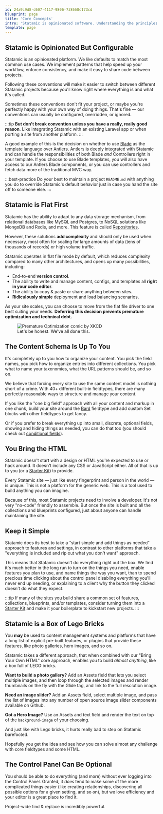 ```yaml
---
id: 24a9c9d8-d607-4117-9806-738668c173cd
blueprint: page
title: 'Core Concepts'
intro: 'Statamic is opinionated software. Understanding the principles we follow and apply to the way we build features will help you learn Statamic faster.'
template: page
---
```

## Statamic is Opinionated But Configurable

Statamic is an opinionated platform. We like defaults to match the most common use cases. We implement patterns that help speed up your workflow, enforce consistency, and make it easy to share code between projects.

Following these conventions will make it easier to switch between different Statamic projects because you'll know right where everything is and what it's called.

Sometimes these conventions don't fit your project, or maybe you're perfectly happy with your own way of doing things. That's fine &mdash; our conventions can usually be configured, overridden, or ignored.

:::tip
**But don't break convention unless you have a really, really good reason.** Like integrating Statamic with an existing Laravel app or when porting a site from another platform.
:::

A good example of this is the decision on whether to use [Blade](/blade) as the template language over [Antlers](/antlers). Antlers is deeply integrated with Statamic and can handle the responsibilities of both Blade _and_ Controllers right in your template. If you choose to use Blade templates, you will also have access to our Antlers Blade components, or you can use controllers and fetch data more of the traditional MVC way.

:::best-practice
Do your best to maintain a project `README.md` with anything you do to override Statamic's default behavior just in case you hand the site off to someone else.
:::


## Statamic is Flat First

Statamic has the ability to adapt to any data storage mechanism, from relational databases like MySQL and Postgres, to NoSQL solutions like MongoDB and Redis, and more. This feature is called [Repositories](/extending/repositories).

However, these solutions **add complexity** and should only be used when necessary, most often for scaling for large amounts of data (tens of thousands of records) or high volume traffic.

Statamic operates in flat file mode by default, which reduces complexity compared to many other architectures, and opens up many possibilities, including:

- End-to-end **version control**.
- The ability to write and manage content, configs, and templates all **right in your code editor**.
- The ability to copy & paste or share anything between sites.
- **Ridiculously simple** deployment and load balancing scenarios.

As your site scales, you can choose to move from the flat file driver to one best suiting your needs. **Deferring this decision prevents premature optimization and technical debt.**

<figure>
    <img src="https://imgs.xkcd.com/comics/the_general_problem.png" alt="Premature Optimization comic by XKCD">
    <figcaption>Let's be honest. We've all done this.</figcaption>
</figure>

## The Content Schema Is Up To You

It's completely up to you how to organize your content. You pick the field names, you pick how to organize entries into different collections. You pick what to name your taxonomies, what the URL patterns should be, and so on.

We believe that forcing every site to use the same content model is nothing short of a crime. With 40+ different built-in fieldtypes, there are many perfectly reasonable ways to structure and manage your content.

If you like the "one big field" approach with all your content and markup in one chunk, build your site around the [Bard](/fieldtypes/bard) fieldtype and add custom Set blocks with other fieldtypes to get fancy.

Or if you prefer to break everything up into small, discrete, optional fields, showing and hiding things as needed, you can do that too (you should check out [conditional fields](/conditional-fields)).

## You Bring the HTML

Statamic doesn't start with a design or HTML you're expected to use or hack around. It doesn't include any CSS or JavaScript either. All of that is up to you (or a [Starter Kit](/starter-kits)) to provide.

Every Statamic site &mdash; just like every fingerprint and person in the world &mdash; is unique. This is not a platform for the generic web. This is a tool used to build anything you can imagine.

Because of this, most Statamic projects need to involve a developer. It's not very "no-code" friendly to assemble. But once the site is built and all the collections and blueprints configured, just about anyone can handle maintaining the site.

## Keep it Simple

Statamic does its best to take a "start simple and add things as needed" approach to features and settings, in contrast to other platforms that take a "everything is included and rip out what you don't want" approach.

This means that Statamic doesn't do everything right out the box. We find it's much better in the long run to turn on the things you need, enable features you plan to use, and name things the way you want, than to spend precious time clicking about the control panel disabling everything you'll never end up needing, or explaining to a client why the button they clicked doesn't do what they expect.

:::tip
If many of the sites you build share a common set of features, collections, blueprints, and/or templates, consider turning them into a [Starter Kit](/starter-kits) and make it your boilerplate to kickstart new projects.
:::

## Statamic is a Box of Lego Bricks

You **may** be used to content management systems and platforms that have a long list of explicit pre-built features, or plugins that provide these features, like photo galleries, hero images, and so on.

Statamic takes a different approach, that when combined with our "Bring Your Own HTML" core approach, enables you to build _almost anything_, like a box full of LEGO bricks.

**Want to build a photo gallery?** Add an Assets field that lets you select multiple images, and then loop through the selected images and render thumbnails on the fly with the Glide tag, and link to the full resolution image.

**Need an image slider?** Add an Assets field, select multiple image, and pass the list of images into any number of open source image slider components available on Github.

**Got a Hero Image?** Use an Assets and text field and render the text on top of the `background-image` of your choosing.

And just like with Lego bricks, it hurts really bad to step on Statamic barefooted.

Hopefully you get the idea and see how you can solve almost any challenge with core fieldtypes and some HTML.

## The Control Panel Can Be Optional

You should be able to do everything (and more) without ever logging into the Control Panel. Granted, it _does_ tend to make some of the more complicated things easier (like creating relationships, discovering all possible options for a given setting, and so on), but we love efficiency and your editor is a great place to find it.

Project-wide find & replace is incredibly powerful.
